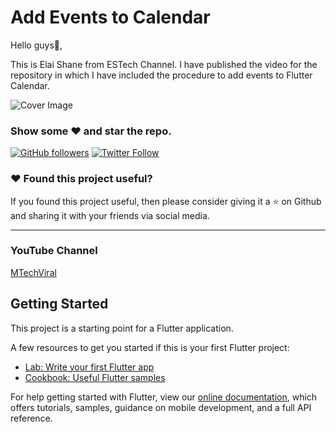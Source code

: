 # Add Events to Calendar

Hello guys👋,

This is Elai Shane from ESTech Channel. I have published the video for the repository in which I have included the procedure to add events to Flutter Calendar.

![Cover Image](https://i.ibb.co/TRky6Vt/Frame-1.png)

### Show some :heart: and star the repo.


[![GitHub followers](https://img.shields.io/github/followers/elaishane?label=Follow&logo=Github&style=social)](https://github.com/elaishane/calendar)
[![Twitter Follow](https://img.shields.io/twitter/follow/imyashadulkar?style=social)](https://twitter.com/imyashadulkar)

### :heart: Found this project useful?

If you found this project useful, then please consider giving it a :star: on Github and sharing it with your friends via social media.

---

### YouTube Channel

[MTechViral](https://www.youtube.com/mtechviral)

## Getting Started

This project is a starting point for a Flutter application.

A few resources to get you started if this is your first Flutter project:

- [Lab: Write your first Flutter app](https://flutter.dev/docs/get-started/codelab)
- [Cookbook: Useful Flutter samples](https://flutter.dev/docs/cookbook)

For help getting started with Flutter, view our
[online documentation](https://flutter.dev/docs), which offers tutorials,
samples, guidance on mobile development, and a full API reference.

